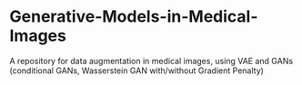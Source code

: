# Generative-Models-in-Medical-Images
A repository for data augmentation in medical images, using VAE and GANs (conditional GANs, Wasserstein GAN with/without Gradient Penalty)
